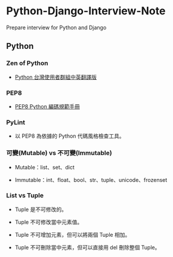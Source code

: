 # Python-Django-Interview-Note

Prepare interview for Python and Django

## Python

### Zen of Python 

- [Python 台灣使用者群組中英翻譯版](http://wiki.python.org.tw/The%20Zen%20Of%20Python)

### PEP8

- [PEP8 Python 編碼規範手冊](https://cflin.com/wordpress/603/pep8-python%E7%B7%A8%E7%A2%BC%E8%A6%8F%E7%AF%84%E6%89%8B%E5%86%8A)

### PyLint

- 以 PEP8 為依據的 Python 代碼風格檢查工具。

### 可變(Mutable) vs 不可變(Immutable)

- Mutable：list、set、dict

- Immutable：int、float、bool、str、tuple、unicode、frozenset


### List vs Tuple

- Tuple 是不可修改的。

- Tuple 不可修改當中元素值。

- Tuple 不可增加元素，但可以將兩個 Tuple 相加。

- Tuple 不可刪除當中元素，但可以直接用 del 刪除整個 Tuple。

